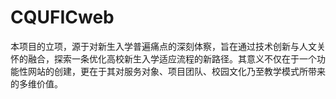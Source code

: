 # CQUFICweb
本项目的立项，源于对新生入学普遍痛点的深刻体察，旨在通过技术创新与人文关怀的融合，探索一条优化高校新生入学适应流程的新路径。其意义不仅在于一个功能性网站的创建，更在于其对服务对象、项目团队、校园文化乃至教学模式所带来的多维价值。
